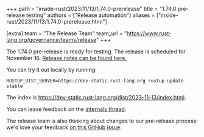 +++
path = "inside-rust/2023/11/13/1.74.0-prerelease"
title = "1.74.0 pre-release testing"
authors = ["Release automation"]
aliases = ["inside-rust/2023/11/13/1.74.0-prerelease.html"]

[extra]
team = "The Release Team"
team_url = "https://www.rust-lang.org/governance/teams/release"
+++

The 1.74.0 pre-release is ready for testing. The release is scheduled for
November 16. [Release notes can be found here.][relnotes]

You can try it out locally by running:

```plain
RUSTUP_DIST_SERVER=https://dev-static.rust-lang.org rustup update stable
```

The index is <https://dev-static.rust-lang.org/dist/2023-11-13/index.html>.

You can leave feedback on the [internals thread](https://internals.rust-lang.org/t/rust-1-74-0-pre-release-testing/19865).

The release team is also thinking about changes to our pre-release process:
we'd love your feedback [on this GitHub issue][feedback].

[relnotes]: https://github.com/rust-lang/rust/blob/stable/RELEASES.md#version-1740-2023-11-16
[feedback]: https://github.com/rust-lang/release-team/issues/16
    
